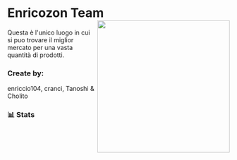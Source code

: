 # Enricozon Team <img src="https://enricozon.cranci.xyz/imagini/enricozons.png" align="right" width="300px"> 
Questa è l'unico luogo in cui si puo trovare il miglior mercato per una vasta quantità di prodotti.

### Create by:
enriccio104, cranci, Tanoshi & Cholito

### :bar_chart: Stats

